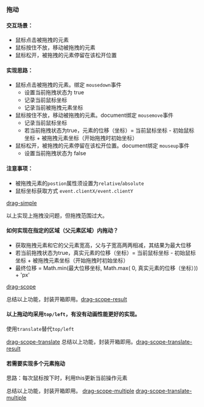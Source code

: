 ### 拖动

#### 交互场景：
+ 鼠标点击被拖拽的元素
+ 鼠标按住不放，移动被拖拽的元素
+ 鼠标松开，被拖拽的元素停留在该松开位置

#### 实现思路：
+ 鼠标点击被拖拽的元素。绑定 `mousedown`事件
  + 设置当前拖拽状态为 true
  + 记录当前鼠标坐标
  + 记录当前被拖拽元素坐标
+ 鼠标按住不放，移动被拖拽的元素。document绑定 `mousemove`事件
  + 记录当前鼠标坐标
  + 若当前拖拽状态为true，元素的位移（坐标）= 当前鼠标坐标 - 初始鼠标坐标 + 被拖拽元素坐标（开始拖拽时初始坐标）
+ 鼠标松开，被拖拽的元素停留在该松开位置。document绑定 `mouseup`事件
  + 设置当前拖拽状态为 false

#### 注意事项：
+ 被拖拽元素的`postion`属性须设置为`relative`/`absolute`
+ 鼠标坐标获取方式 `event.clientX/event.clientY`

[drag-simple]()

以上实现上拖拽没问题，但拖拽范围过大。

#### 如何实现在指定的区域（父元素区域）内拖动？

  + 获取拖拽元素和它的父元素宽高，父与子宽高两两相减，其结果为最大位移
  + 若当前拖拽状态为true，真实元素的位移（坐标）= 当前鼠标坐标 - 初始鼠标坐标 + 被拖拽元素坐标（开始拖拽时初始坐标）
  + 最终位移 = Math.min(最大位移坐标, Math.max( 0, 真实元素的位移（坐标）)) + 'px'

[drag-scope]()

总结以上功能，封装开箱即用。[drag-scope-result]()

#### 以上拖动均采用`top/left`，有没有动画性能更好的实现。
使用`translate`替代`top/left`

[drag-scope-translate]() 
总结以上功能，封装开箱即用。[drag-scope-translate-result]()

#### 若需要实现多个元素拖动
思路：每次鼠标按下时，利用this更新当前操作元素

总结以上功能，封装开箱即用。
[drag-scope-multiple]()
[drag-scope-translate-multiple]()





